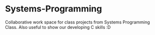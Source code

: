 # Systems-Programming
Collaborative work space for class projects from Systems Programming Class. Also useful to show our developing C skills :D
